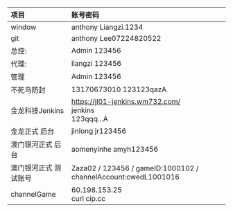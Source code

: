 | 项目                  | 账号密码                                                     |
| :-------------------- | :----------------------------------------------------------- |
| window                | anthony Liangzi.1234                                         |
| git                   | anthony  Lee07224820522                                      |
| 总控:                 | Admin 123456                                                 |
| 代理:                 | liangzi 123456                                               |
| 管理                  | Admin 123456                                                 |
| 不死鸟防封            | 13170673010  123123qazA                                      |
| 金龙科技Jenkins       | https://jl01-jenkins.wm732.com/<br />jenkins<br />123qqq...A |
| 金龙正式 后台         | jinlong    jr123456                                          |
| 澳门银河正式 后台     | aomenyinhe    amyh123456                                     |
| 澳门银河正式 测试账号 | Zaza02  /  123456   / gameID:1000102 / channelAccount:cwedL1001016 |
| channelGame           | 60.198.153.25<br />curl cip.cc                               |
